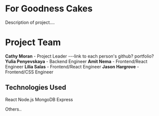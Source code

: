 # For Goodness Cakes
Description of project....



# Project Team

**Cathy Moran**       - Project Leader         ---link to each person's github? portfolio?
**Yulia Penyevskaya** - Backend Engineer
**Amit Nema**         - Frontend/React Engineer
**Lilia Salas**       - Frontend/React Engineer
**Jason Hargrove**    - Frontend/CSS Engineer


## Technologies Used

React
Node.js
MongoDB
Express

Others..  
